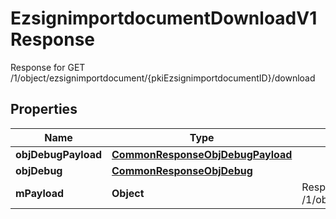 

# EzsignimportdocumentDownloadV1Response

Response for GET /1/object/ezsignimportdocument/{pkiEzsignimportdocumentID}/download

## Properties

| Name | Type | Description | Notes |
|------------ | ------------- | ------------- | -------------|
|**objDebugPayload** | [**CommonResponseObjDebugPayload**](CommonResponseObjDebugPayload.md) |  |  |
|**objDebug** | [**CommonResponseObjDebug**](CommonResponseObjDebug.md) |  |  [optional] |
|**mPayload** | **Object** | Response for GET /1/object/ezsignimportdocument/{pkiEzsignimportdocumentID}/download |  |



